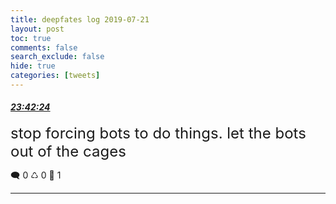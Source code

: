 ```yaml
---
title: deepfates log 2019-07-21
layout: post
toc: true
comments: false
search_exclude: false
hide: true
categories: [tweets]
---
```



#### <a href = "https://twitter.com/deepfates/status/1153178461021696000">*23:42:24*</a>

<font size="5">stop forcing bots to do things. let the bots out of the cages</font>



🗨️ 0 ♺ 0 🤍  1   

---
    
            


